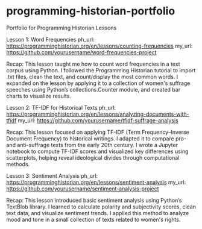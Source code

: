 # programming-historian-portfolio
Portfolio for Programming Historian Lessons

Lesson 1: Word Frequencies
ph_url: https://programminghistorian.org/en/lessons/counting-frequencies
my_url: https://github.com/yourusername/word-frequencies-project

Recap:
This lesson taught me how to count word frequencies in a text corpus using Python. I followed the Programming Historian tutorial to import .txt files, clean the text, and count/display the most common words. I expanded on the lesson by applying it to a collection of women's suffrage speeches using Python’s collections.Counter module, and created bar charts to visualize results.

Lesson 2: TF-IDF for Historical Texts
ph_url: https://programminghistorian.org/en/lessons/analyzing-documents-with-tfidf
my_url: https://github.com/yourusername/tfidf-suffrage-analysis

Recap:
This lesson focused on applying TF-IDF (Term Frequency–Inverse Document Frequency) to historical writings. I adapted it to compare pro- and anti-suffrage texts from the early 20th century. I wrote a Jupyter notebook to compute TF-IDF scores and visualized key differences using scatterplots, helping reveal ideological divides through computational methods.

Lesson 3: Sentiment Analysis
ph_url: https://programminghistorian.org/en/lessons/sentiment-analysis
my_url: https://github.com/yourusername/sentiment-analysis-project

Recap:
This lesson introduced basic sentiment analysis using Python’s TextBlob library. I learned to calculate polarity and subjectivity scores, clean text data, and visualize sentiment trends. I applied this method to analyze mood and tone in a small collection of texts related to women's rights.

